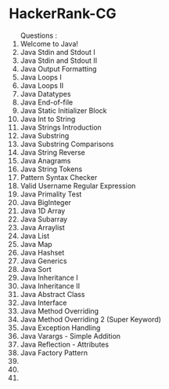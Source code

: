 # HackerRank-CG

<ol>
  Questions : 
  <li>Welcome to Java!</li>
  <li>Java Stdin and Stdout I</li>
  <li>Java Stdin and Stdout II</li>
  <li>Java Output Formatting</li>
  <li>Java Loops I</li>
  <li>Java Loops II</li>
  <li>Java Datatypes</li>
  <li>Java End-of-file</li>
  <li>Java Static Initializer Block</li>
  <li>Java Int to String</li>
  <li>Java Strings Introduction</li>
  <li>Java Substring</li>
  <li>Java Substring Comparisons</li>
  <li>Java String Reverse</li>
  <li>Java Anagrams</li>
  <li>Java String Tokens</li>
  <li>Pattern Syntax Checker</li>
  <li>Valid Username Regular Expression</li>
  <li>Java Primality Test</li>
  <li>Java BigInteger</li>
  <li>Java 1D Array</li>
  <li>Java Subarray</li>
  <li>Java Arraylist</li>
  <li>Java List</li>
  <li>Java Map</li>
  <li>Java Hashset</li>
  <li>Java Generics</li>
  <li>Java Sort</li>
  <li>Java Inheritance I</li>
  <li>Java Inheritance II</li>
  <li>Java Abstract Class</li>
  <li>Java Interface</li>
  <li>Java Method Overriding</li>
  <li>Java Method Overriding 2 (Super Keyword)</li>
  <li>Java Exception Handling</li>
  <li>Java Varargs - Simple Addition</li>
  <li>Java Reflection - Attributes</li>
  <li>Java Factory Pattern</li>
  <li></li>
  <li></li>
  <li></li>
</ol>
